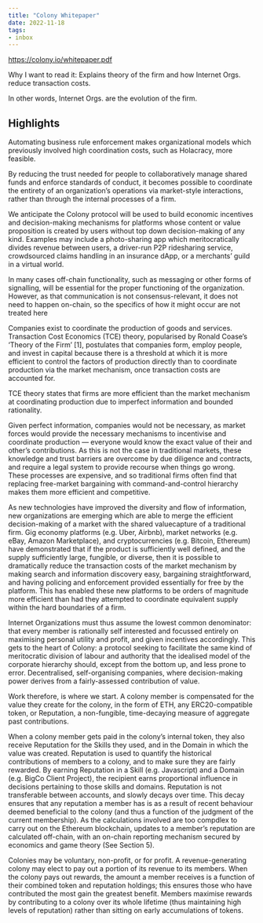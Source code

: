 ```yaml
---
title: "Colony Whitepaper"
date: 2022-11-18
tags:
- inbox
---
```


https://colony.io/whitepaper.pdf

Why I want to read it: 
Explains theory of the firm and how Internet Orgs. reduce transaction costs. 

In other words, Internet Orgs. are the evolution of the firm. 

## Highlights

Automating business rule enforcement makes organizational models which previously involved high coordination costs, such as Holacracy, more feasible.

By reducing the trust needed for people to collaboratively manage shared funds and enforce standards of conduct, it becomes possible to coordinate the entirety of an organization’s operations via market-style interactions, rather than through the internal processes of a firm.

We anticipate the Colony protocol will be used to build economic incentives and decision-making mechanisms for platforms whose content or value proposition is created by users without top down decision-making of any kind. Examples may include a photo-sharing app which meritocratically divides revenue between users, a driver-run P2P ridesharing service, crowdsourced claims handling in an insurance dApp, or a merchants’ guild in a virtual world.

In many cases off-chain functionality, such as messaging or other forms of signalling, will be essential for the proper functioning of the organization. However, as that communication is not consensus-relevant, it does not need to happen on-chain, so the specifics of how it might occur are not treated here

Companies exist to coordinate the production of goods and services. Transaction Cost Economics (TCE) theory, popularised by Ronald Coase’s ‘Theory of the Firm’ [1], postulates that companies form, employ people, and invest in capital because there is a threshold at which it is more efficient to control the factors of production directly than to coordinate production via the market mechanism, once transaction costs are accounted for. 

TCE theory states that firms are more efficient than the market mechanism at coordinating production due to imperfect information and bounded rationality.

Given perfect information, companies would not be necessary, as market forces would provide the necessary mechanisms to incentivise and coordinate production — everyone would know the exact value of their and other’s contributions. As this is not the case in traditional markets, these knowledge and trust barriers are overcome by due diligence and contracts, and require a legal system to provide recourse when things go wrong. These processes are expensive, and so traditional firms often find that replacing free-market bargaining with command-and-control hierarchy makes them more efficient and competitive.

As new technologies have improved the diversity and flow of information, new organizations are emerging which are able to merge the efficient decision-making of a market with the shared valuecapture of a traditional firm. Gig economy platforms (e.g. Uber, Airbnb), market networks (e.g. eBay, Amazon Marketplace), and cryptocurrencies (e.g. Bitcoin, Ethereum) have demonstrated that if the product is sufficiently well defined, and the supply sufficiently large, fungible, or diverse, then it is possible to dramatically reduce the transaction costs of the market mechanism by making search and information discovery easy, bargaining straightforward, and having policing and enforcement provided essentially for free by the platform. This has enabled these new platforms to be orders of magnitude more efficient than had they attempted to coordinate equivalent supply within the hard boundaries of a firm.

Internet Organizations must thus assume the lowest common denominator: that every member is rationally self interested and focussed entirely on maximising personal utility and profit, and given incentives accordingly. This gets to the heart of Colony: a protocol seeking to facilitate the same kind of meritocratic division of labour and authority that the idealised model of the corporate hierarchy should, except from the bottom up, and less prone to error. Decentralised, self-organising companies, where decision-making power derives from a fairly-assessed contribution of value.

Work therefore, is where we start. A colony member is compensated for the value they create for the colony, in the form of ETH, any ERC20-compatible token, or Reputation, a non-fungible, time-decaying measure of aggregate past contributions.

When a colony member gets paid in the colony’s internal token, they also receive Reputation for the Skills they used, and in the Domain in which the value was created. Reputation is used to quantify the historical contributions of members to a colony, and to make sure they are fairly rewarded. By earning Reputation in a Skill (e.g. Javascript) and a Domain (e.g. BigCo Client Project), the recipient earns proportional influence in decisions pertaining to those skills and domains. Reputation is not transferable between accounts, and slowly decays over time. This decay ensures that any reputation a member has is as a result of recent behaviour deemed beneficial to the colony (and thus a function of the judgment of the current membership). As the calculations involved are too compdlex to carry out on the Ethereum blockchain, updates to a member’s reputation are calculated off-chain, with an on-chain reporting mechanism secured by economics and game theory (See Section 5).

Colonies may be voluntary, non-profit, or for profit. A revenue-generating colony may elect to pay out a portion of its revenue to its members. When the colony pays out rewards, the amount a member receives is a function of their combined token and reputation holdings; this ensures those who have contributed the most gain the greatest benefit. Members maximise rewards by contributing to a colony over its whole lifetime (thus maintaining high levels of reputation) rather than sitting on early accumulations of tokens.


